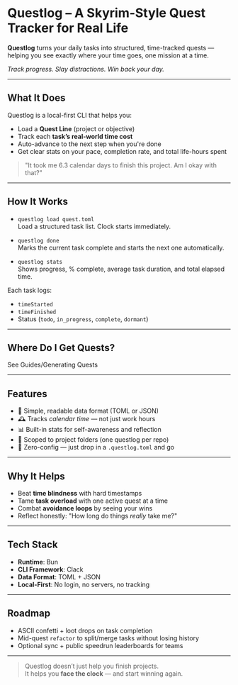 # Questlog – A Skyrim-Style Quest Tracker for Real Life

**Questlog** turns your daily tasks into structured, time-tracked quests — helping you see exactly where your time goes, one mission at a time.

_Track progress. Slay distractions. Win back your day._

---

## What It Does

Questlog is a local-first CLI that helps you:

- Load a **Quest Line** (project or objective)
- Track each **task’s real-world time cost**
- Auto-advance to the next step when you're done
- Get clear stats on your pace, completion rate, and total life-hours spent

> "It took me 6.3 calendar days to finish this project. Am I okay with that?"

---

## How It Works

- `questlog load quest.toml`  
  Load a structured task list. Clock starts immediately.

- `questlog done`  
  Marks the current task complete and starts the next one automatically.

- `questlog stats`  
  Shows progress, % complete, average task duration, and total elapsed time.

Each task logs:

- `timeStarted`
- `timeFinished`
- Status (`todo`, `in_progress`, `complete`, `dormant`)

---

## Where Do I Get Quests?

See Guides/Generating Quests

---

## Features

- 📜 Simple, readable data format (TOML or JSON)
- 🕰 Tracks _calendar time_ — not just work hours
- 📊 Built-in stats for self-awareness and reflection
- 📁 Scoped to project folders (one questlog per repo)
- 🧠 Zero-config — just drop in a `.questlog.toml` and go

---

## Why It Helps

- Beat **time blindness** with hard timestamps
- Tame **task overload** with one active quest at a time
- Combat **avoidance loops** by seeing your wins
- Reflect honestly: "How long do things _really_ take me?"

---

## Tech Stack

- **Runtime**: Bun
- **CLI Framework**: Clack
- **Data Format**: TOML + JSON
- **Local-First**: No login, no servers, no tracking

---

## Roadmap

- ASCII confetti + loot drops on task completion
- Mid-quest `refactor` to split/merge tasks without losing history
- Optional sync + public speedrun leaderboards for teams

---

> Questlog doesn’t just help you finish projects.  
> It helps you **face the clock** — and start winning again.
